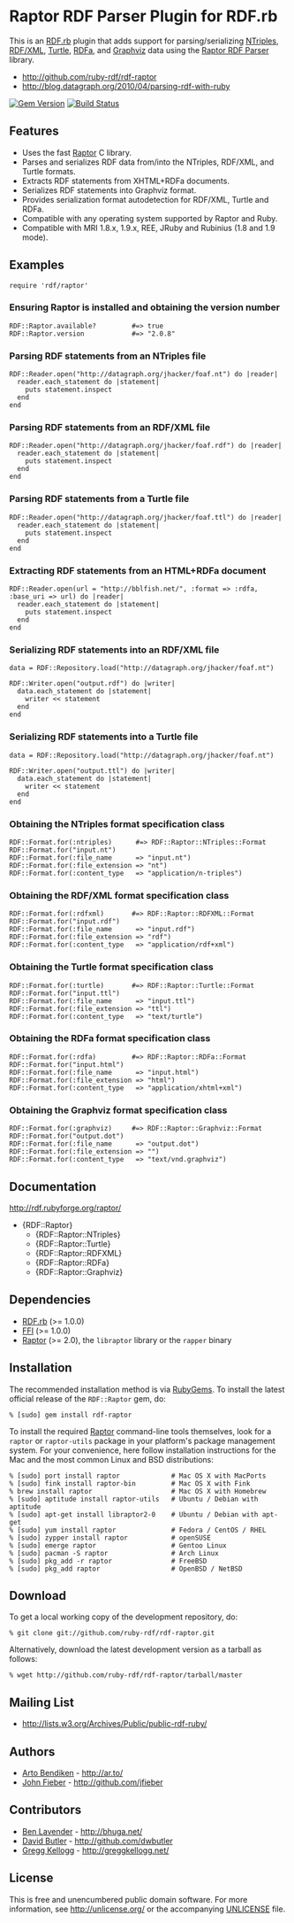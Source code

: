 Raptor RDF Parser Plugin for RDF.rb
===================================

This is an [RDF.rb][] plugin that adds support for parsing/serializing [NTriples][],
[RDF/XML][], [Turtle][], [RDFa][], and [Graphviz][] data using the [Raptor RDF Parser][Raptor]
library.

* <http://github.com/ruby-rdf/rdf-raptor>
* <http://blog.datagraph.org/2010/04/parsing-rdf-with-ruby>

[![Gem Version](https://badge.fury.io/rb/rdf-raptor.png)](http://badge.fury.io/rb/rdf-raptor)
[![Build Status](https://travis-ci.org/ruby-rdf/rdf-raptor.png?branch=master)](http://travis-ci.org/ruby-rdf/rdf-raptor)

Features
--------

* Uses the fast [Raptor][] C library.
* Parses and serializes RDF data from/into the NTriples, RDF/XML, and Turtle formats.
* Extracts RDF statements from XHTML+RDFa documents.
* Serializes RDF statements into Graphviz format.
* Provides serialization format autodetection for RDF/XML, Turtle and RDFa.
* Compatible with any operating system supported by Raptor and Ruby.
* Compatible with MRI 1.8.x, 1.9.x, REE, JRuby and Rubinius (1.8 and 1.9 mode).

Examples
--------

    require 'rdf/raptor'

### Ensuring Raptor is installed and obtaining the version number

    RDF::Raptor.available?         #=> true
    RDF::Raptor.version            #=> "2.0.8"

### Parsing RDF statements from an NTriples file

    RDF::Reader.open("http://datagraph.org/jhacker/foaf.nt") do |reader|
      reader.each_statement do |statement|
        puts statement.inspect
      end
    end

### Parsing RDF statements from an RDF/XML file

    RDF::Reader.open("http://datagraph.org/jhacker/foaf.rdf") do |reader|
      reader.each_statement do |statement|
        puts statement.inspect
      end
    end

### Parsing RDF statements from a Turtle file

    RDF::Reader.open("http://datagraph.org/jhacker/foaf.ttl") do |reader|
      reader.each_statement do |statement|
        puts statement.inspect
      end
    end

### Extracting RDF statements from an HTML+RDFa document

    RDF::Reader.open(url = "http://bblfish.net/", :format => :rdfa, :base_uri => url) do |reader|
      reader.each_statement do |statement|
        puts statement.inspect
      end
    end

### Serializing RDF statements into an RDF/XML file

    data = RDF::Repository.load("http://datagraph.org/jhacker/foaf.nt")
    
    RDF::Writer.open("output.rdf") do |writer|
      data.each_statement do |statement|
        writer << statement
      end
    end

### Serializing RDF statements into a Turtle file

    data = RDF::Repository.load("http://datagraph.org/jhacker/foaf.nt")
    
    RDF::Writer.open("output.ttl") do |writer|
      data.each_statement do |statement|
        writer << statement
      end
    end

### Obtaining the NTriples format specification class

    RDF::Format.for(:ntriples)      #=> RDF::Raptor::NTriples::Format
    RDF::Format.for("input.nt")
    RDF::Format.for(:file_name      => "input.nt")
    RDF::Format.for(:file_extension => "nt")
    RDF::Format.for(:content_type   => "application/n-triples")

### Obtaining the RDF/XML format specification class

    RDF::Format.for(:rdfxml)       #=> RDF::Raptor::RDFXML::Format
    RDF::Format.for("input.rdf")
    RDF::Format.for(:file_name      => "input.rdf")
    RDF::Format.for(:file_extension => "rdf")
    RDF::Format.for(:content_type   => "application/rdf+xml")

### Obtaining the Turtle format specification class

    RDF::Format.for(:turtle)       #=> RDF::Raptor::Turtle::Format
    RDF::Format.for("input.ttl")
    RDF::Format.for(:file_name      => "input.ttl")
    RDF::Format.for(:file_extension => "ttl")
    RDF::Format.for(:content_type   => "text/turtle")

### Obtaining the RDFa format specification class

    RDF::Format.for(:rdfa)         #=> RDF::Raptor::RDFa::Format
    RDF::Format.for("input.html")
    RDF::Format.for(:file_name      => "input.html")
    RDF::Format.for(:file_extension => "html")
    RDF::Format.for(:content_type   => "application/xhtml+xml")

### Obtaining the Graphviz format specification class

    RDF::Format.for(:graphviz)     #=> RDF::Raptor::Graphviz::Format
    RDF::Format.for("output.dot")
    RDF::Format.for(:file_name      => "output.dot")
    RDF::Format.for(:file_extension => "")
    RDF::Format.for(:content_type   => "text/vnd.graphviz")

Documentation
-------------

<http://rdf.rubyforge.org/raptor/>

* {RDF::Raptor}
  * {RDF::Raptor::NTriples}
  * {RDF::Raptor::Turtle}
  * {RDF::Raptor::RDFXML}
  * {RDF::Raptor::RDFa}
  * {RDF::Raptor::Graphviz}

Dependencies
------------

* [RDF.rb](http://rubygems.org/gems/rdf) (>= 1.0.0)
* [FFI](http://rubygems.org/gems/ffi) (>= 1.0.0)
* [Raptor][] (>= 2.0), the `libraptor` library or the `rapper` binary

Installation
------------

The recommended installation method is via [RubyGems](http://rubygems.org/).
To install the latest official release of the `RDF::Raptor` gem, do:

    % [sudo] gem install rdf-raptor

To install the required [Raptor][] command-line tools themselves, look for a
`raptor` or `raptor-utils` package in your platform's package management
system. For your convenience, here follow installation instructions for the
Mac and the most common Linux and BSD distributions:

    % [sudo] port install raptor             # Mac OS X with MacPorts
    % [sudo] fink install raptor-bin         # Mac OS X with Fink
    % brew install raptor                    # Mac OS X with Homebrew
    % [sudo] aptitude install raptor-utils   # Ubuntu / Debian with aptitude
    % [sudo] apt-get install libraptor2-0    # Ubuntu / Debian with apt-get
    % [sudo] yum install raptor              # Fedora / CentOS / RHEL
    % [sudo] zypper install raptor           # openSUSE
    % [sudo] emerge raptor                   # Gentoo Linux
    % [sudo] pacman -S raptor                # Arch Linux
    % [sudo] pkg_add -r raptor               # FreeBSD
    % [sudo] pkg_add raptor                  # OpenBSD / NetBSD

Download
--------

To get a local working copy of the development repository, do:

    % git clone git://github.com/ruby-rdf/rdf-raptor.git

Alternatively, download the latest development version as a tarball as
follows:

    % wget http://github.com/ruby-rdf/rdf-raptor/tarball/master

Mailing List
------------

* <http://lists.w3.org/Archives/Public/public-rdf-ruby/>

Authors
-------

* [Arto Bendiken](http://github.com/bendiken) - <http://ar.to/>
* [John Fieber](http://github.com/jfieber) - <http://github.com/jfieber>

Contributors
------------

* [Ben Lavender](http://github.com/bhuga) - <http://bhuga.net/>
* [David Butler](http://github.com/dwbutler) - <http://github.com/dwbutler>
* [Gregg Kellogg](http://github.com/gkellogg) - <http://greggkellogg.net/>

License
-------

This is free and unencumbered public domain software. For more information,
see <http://unlicense.org/> or the accompanying [UNLICENSE][] file.

[RDF.rb]:   http://ruby-rdf.github.com/rdf
[NTriples]: http://en.wikipedia.org/wiki/N-Triples
[RDF/XML]:  http://www.w3.org/TR/REC-rdf-syntax/
[Turtle]:   http://en.wikipedia.org/wiki/Turtle_(syntax)
[RDFa]:     http://rdfa.info/
[Graphviz]: http://www.graphviz.org/
[Raptor]:   http://librdf.org/raptor/
[rapper]:   http://librdf.org/raptor/rapper.html
[UNLICENSE]:https://github.com/ruby-rdf/rdf-raptor/blob/master/UNLICENSE
